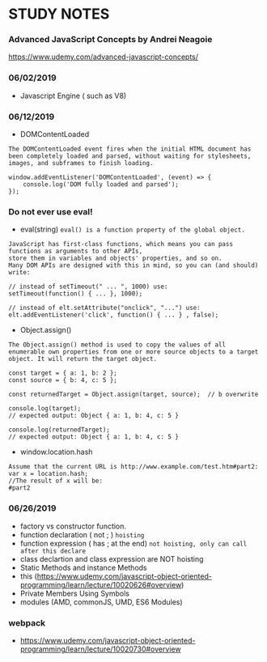 # STUDY NOTES

### Advanced JavaScript Concepts by Andrei Neagoie
https://www.udemy.com/advanced-javascript-concepts/

### 06/02/2019
- Javascript Engine ( such as V8)
### 06/12/2019
- DOMContentLoaded
```
The DOMContentLoaded event fires when the initial HTML document has been completely loaded and parsed, without waiting for stylesheets, images, and subframes to finish loading.

window.addEventListener('DOMContentLoaded', (event) => {
    console.log('DOM fully loaded and parsed');
});

```
### Do not ever use eval!
- eval(string)  ```eval() is a function property of the global object.```
```
JavaScript has first-class functions, which means you can pass functions as arguments to other APIs, 
store them in variables and objects' properties, and so on. 
Many DOM APIs are designed with this in mind, so you can (and should) write:

// instead of setTimeout(" ... ", 1000) use:
setTimeout(function() { ... }, 1000); 

// instead of elt.setAttribute("onclick", "...") use:
elt.addEventListener('click', function() { ... } , false);
```
- Object.assign()
```
The Object.assign() method is used to copy the values of all enumerable own properties from one or more source objects to a target object. It will return the target object.

const target = { a: 1, b: 2 };
const source = { b: 4, c: 5 };

const returnedTarget = Object.assign(target, source);  // b overwrite

console.log(target);
// expected output: Object { a: 1, b: 4, c: 5 }

console.log(returnedTarget);
// expected output: Object { a: 1, b: 4, c: 5 }

```
- window.location.hash
```
Assume that the current URL is http://www.example.com/test.htm#part2:
var x = location.hash;
//The result of x will be:
#part2
```
### 06/26/2019
- factory vs constructor function.
- function declaration ( not ; ) ```hoisting```
- function expression ( has ; at the end) ```not hoisting, only can call after this declare```
- class declartion and class expression are NOT hoisting
- Static Methods and instance Methods
- this (https://www.udemy.com/javascript-object-oriented-programming/learn/lecture/10020626#overview)
- Private Members Using Symbols
- modules (AMD, commonJS, UMD, ES6 Modules)
### webpack
- https://www.udemy.com/javascript-object-oriented-programming/learn/lecture/10020730#overview

